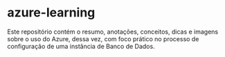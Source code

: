 # azure-learning
Este repositório contém o resumo, anotações, conceitos, dicas e imagens sobre o uso do Azure, dessa vez, com foco prático no processo de configuração de uma instância de Banco de Dados.

